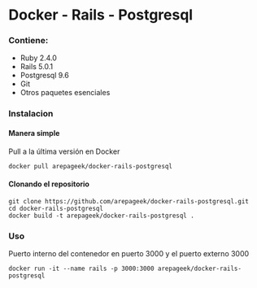 # Docker - Rails - Postgresql

### Contiene:

* Ruby 2.4.0
* Rails 5.0.1
* Postgresql 9.6
* Git
* Otros paquetes esenciales

### Instalacion

#### Manera simple

Pull a la última versión en Docker

```
docker pull arepageek/docker-rails-postgresql

```

#### Clonando el repositorio

```
git clone https://github.com/arepageek/docker-rails-postgresql.git
cd docker-rails-postgresql
docker build -t arepageek/docker-rails-postgresql .
```

### Uso

Puerto interno del contenedor en puerto 3000 y el puerto externo 3000

```
docker run -it --name rails -p 3000:3000 arepageek/docker-rails-postgresql
````
